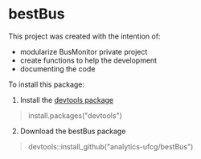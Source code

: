 # bestBus

This project was created with the intention of:
- modularize BusMonitor private project
- create functions to help the development
- documenting the code

To install this package: 
1. Install the [devtools package](https://cran.r-project.org/web/packages/devtools/devtools.pdf) 
> install.packages("devtools")

2. Download the bestBus package
> devtools::install_github("analytics-ufcg/bestBus")
